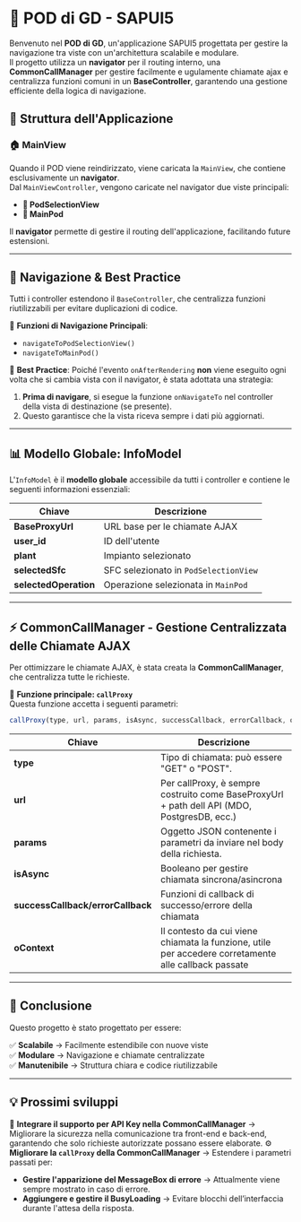 # 🚀 POD di GD - SAPUI5

Benvenuto nel **POD di GD**, un'applicazione SAPUI5 progettata per gestire la navigazione tra viste con un'architettura scalabile e modulare.  
Il progetto utilizza un **navigator** per il routing interno, una **CommonCallManager** per gestire facilmente e ugulamente chiamate ajax e centralizza funzioni comuni in un **BaseController**, garantendo una gestione efficiente della logica di navigazione.

## 📌 Struttura dell'Applicazione

### 🏠 MainView
Quando il POD viene reindirizzato, viene caricata la `MainView`, che contiene esclusivamente un **navigator**.  
Dal `MainViewController`, vengono caricate nel navigator due viste principali:
- **🔹 PodSelectionView**
- **🔹 MainPod**

Il **navigator** permette di gestire il routing dell'applicazione, facilitando future estensioni.

---

## 🔄 Navigazione & Best Practice
Tutti i controller estendono il `BaseController`, che centralizza funzioni riutilizzabili per evitare duplicazioni di codice.

🔹 **Funzioni di Navigazione Principali**:
- `navigateToPodSelectionView()`
- `navigateToMainPod()`

🔹 **Best Practice**:
Poiché l'evento `onAfterRendering` **non** viene eseguito ogni volta che si cambia vista con il navigator, è stata adottata una strategia:
1. **Prima di navigare**, si esegue la funzione `onNavigateTo` nel controller della vista di destinazione (se presente).
2. Questo garantisce che la vista riceva sempre i dati più aggiornati.

---

## 📊 Modello Globale: InfoModel
L'`InfoModel` è il **modello globale** accessibile da tutti i controller e contiene le seguenti informazioni essenziali:

| Chiave             | Descrizione |
|--------------------|------------|
| **BaseProxyUrl**   | URL base per le chiamate AJAX |
| **user_id**        | ID dell'utente |
| **plant**         | Impianto selezionato |
| **selectedSfc**   | SFC selezionato in `PodSelectionView` |
| **selectedOperation** | Operazione selezionata in `MainPod` |

---

## ⚡ CommonCallManager - Gestione Centralizzata delle Chiamate AJAX
Per ottimizzare le chiamate AJAX, è stata creata la **CommonCallManager**, che centralizza tutte le richieste.  

🔹 **Funzione principale: `callProxy`**  
Questa funzione accetta i seguenti parametri:

```js
callProxy(type, url, params, isAsync, successCallback, errorCallback, oContext)
```

| Chiave             | Descrizione |
|--------------------|------------|
| **type**   | Tipo di chiamata: può essere "GET" o "POST". |
| **url**        | Per callProxy, è sempre costruito come BaseProxyUrl + path dell API (MDO, PostgresDB, ecc.) |
| **params**         | Oggetto JSON contenente i parametri da inviare nel body della richiesta. |
| **isAsync**   | Booleano per gestire chiamata sincrona/asincrona |
| **successCallback/errorCallback** | Funzioni di callback di successo/errore della chiamata |
| **oContext** |  Il contesto da cui viene chiamata la funzione, utile per accedere corretamente alle callback passate |

---

## 🎯 Conclusione
Questo progetto è stato progettato per essere:

✅ **Scalabile** → Facilmente estendibile con nuove viste  
✅ **Modulare** → Navigazione e chiamate centralizzate  
✅ **Manutenibile** → Struttura chiara e codice riutilizzabile  

---

## 💡 Prossimi sviluppi
🚀 **Integrare il supporto per API Key nella CommonCallManager** → Migliorare la sicurezza nella comunicazione tra front-end e back-end, garantendo che solo richieste autorizzate possano essere elaborate.
⚙️ **Migliorare la `callProxy` della CommonCallManager** → Estendere i parametri passati per:  
- **Gestire l'apparizione del MessageBox di errore** → Attualmente viene sempre mostrato in caso di errore.  
- **Aggiungere e gestire il BusyLoading** → Evitare blocchi dell’interfaccia durante l'attesa della risposta.  


